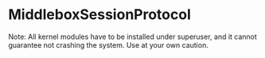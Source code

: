 MiddleboxSessionProtocol
========================
Note:
All kernel modules have to be installed under superuser, and it cannot guarantee not crashing the system. Use at your own caution. 
